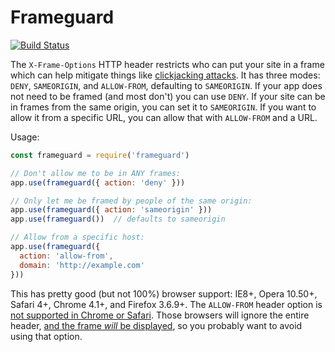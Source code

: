 Frameguard
==========
[![Build Status](https://travis-ci.org/helmetjs/frameguard.svg?branch=master)](https://travis-ci.org/helmetjs/frameguard)

The `X-Frame-Options` HTTP header restricts who can put your site in a frame which can help mitigate things like [clickjacking attacks](https://en.wikipedia.org/wiki/Clickjacking). It has three modes: `DENY`, `SAMEORIGIN`, and `ALLOW-FROM`, defaulting to `SAMEORIGIN`. If your app does not need to be framed (and most don't) you can use `DENY`. If your site can be in frames from the same origin, you can set it to `SAMEORIGIN`. If you want to allow it from a specific URL, you can allow that with `ALLOW-FROM` and a URL.

Usage:

```javascript
const frameguard = require('frameguard')

// Don't allow me to be in ANY frames:
app.use(frameguard({ action: 'deny' }))

// Only let me be framed by people of the same origin:
app.use(frameguard({ action: 'sameorigin' }))
app.use(frameguard())  // defaults to sameorigin

// Allow from a specific host:
app.use(frameguard({
  action: 'allow-from',
  domain: 'http://example.com'
}))
```

This has pretty good (but not 100%) browser support: IE8+, Opera 10.50+, Safari 4+, Chrome 4.1+, and Firefox 3.6.9+. The `ALLOW-FROM` header option is [not supported in Chrome or Safari](https://developer.mozilla.org/en-US/docs/Web/HTTP/X-Frame-Options#Browser_compatibility). Those browsers will ignore the entire header, [and the frame *will* be displayed](https://www.owasp.org/index.php/Clickjacking_Defense_Cheat_Sheet#Limitations_2), so you probably want to avoid using that option.
